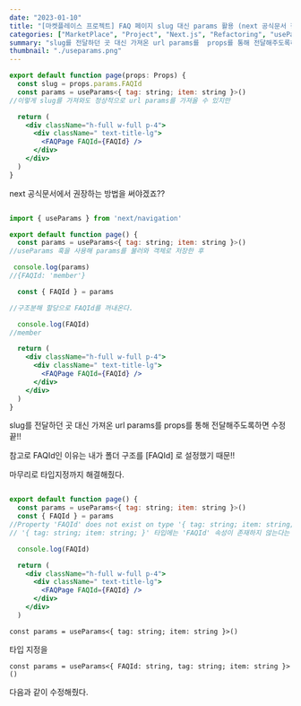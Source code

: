 ```yaml
---
date: "2023-01-10"
title: "[마켓플레이스 프로젝트] FAQ 페이지 slug 대신 params 활용 (next 공식문서 참고)"
categories: ["MarketPlace", "Project", "Next.js", "Refactoring", "useParams"]
summary: "slug를 전달하던 곳 대신 가져온 url params를  props를 통해 전달해주도록하면 수정 끝!!"
thumbnail: "./useparams.png"
---
```


```jsx
export default function page(props: Props) {
  const slug = props.params.FAQId
  const params = useParams<{ tag: string; item: string }>()
//이렇게 slug를 가져와도 정상적으로 url params를 가져올 수 있지만

  return (
    <div className="h-full w-full p-4">
      <div className=" text-title-lg">
        <FAQPage FAQId={FAQId} />
      </div>
    </div>
  )
}

```

next 공식문서에서 권장하는 방법을 써야겠죠??

```jsx

import { useParams } from 'next/navigation'

export default function page() {
  const params = useParams<{ tag: string; item: string }>()
//useParams 훅을 사용해 params를 불러와 객체로 저장한 후

 console.log(params)
//{FAQId: 'member'}

  const { FAQId } = params

//구조분해 할당으로 FAQId를 꺼내온다.

  console.log(FAQId)
//member

  return (
    <div className="h-full w-full p-4">
      <div className=" text-title-lg">
        <FAQPage FAQId={FAQId} />
      </div>
    </div>
  )
}
```

slug를 전달하던 곳 대신 가져온 url params를 props를 통해 전달해주도록하면 수정 끝!!

참고로 FAQId인 이유는 내가 폴더 구조를 [FAQId] 로 설정했기 때문!!

마무리로 타입지정까지 해결해줬다.

```jsx

export default function page() {
  const params = useParams<{ tag: string; item: string }>()
  const { FAQId } = params
//Property 'FAQId' does not exist on type '{ tag: string; item: string; }'
// '{ tag: string; item: string; }' 타입에는 'FAQId' 속성이 존재하지 않는다는 뜻

  console.log(FAQId)

  return (
    <div className="h-full w-full p-4">
      <div className=" text-title-lg">
        <FAQPage FAQId={FAQId} />
      </div>
    </div>
  )

```

`const params = useParams<{ tag: string; item: string }>()`

타입 지정을

`const params = useParams<{ FAQId: string, tag: string; item: string }>()`

다음과 같이 수정해줬다.
